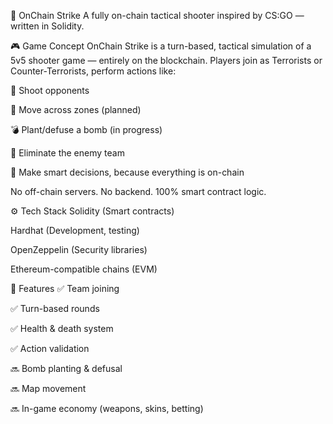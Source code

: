🧨 OnChain Strike
A fully on-chain tactical shooter inspired by CS:GO — written in Solidity.

<!-- Заменишь ссылку на баннер позже -->

🎮 Game Concept
OnChain Strike is a turn-based, tactical simulation of a 5v5 shooter game — entirely on the blockchain.
Players join as Terrorists or Counter-Terrorists, perform actions like:

🔫 Shoot opponents

🚶 Move across zones (planned) 

💣 Plant/defuse a bomb (in progress)

🎯 Eliminate the enemy team

🧠 Make smart decisions, because everything is on-chain

No off-chain servers. No backend. 100% smart contract logic.

⚙️ Tech Stack
Solidity (Smart contracts)

Hardhat (Development, testing)

OpenZeppelin (Security libraries)

Ethereum-compatible chains (EVM)

🚀 Features
✅ Team joining

✅ Turn-based rounds

✅ Health & death system

✅ Action validation

🔜 Bomb planting & defusal

🔜 Map movement

🔜 In-game economy (weapons, skins, betting)
